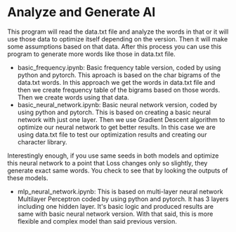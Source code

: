 # Analyze and Generate AI

This program will read the data.txt file and analyze the words in that or it will use those data to optimize itself depending on the version. Then it will make some assumptions based on that data. After this process you can use this program to generate more words like those in data.txt file.

- basic_frequency.ipynb: Basic frequency table version, coded by using python and pytorch. This aproach is based on the char bigrams of the data.txt words. In this approach we get the words in data.txt file and then we create frequency table of the bigrams based on those words. Then we create words using that data.
- basic_neural_network.ipynb: Basic neural network version, coded by using python and pytorch. This is based on creating a basic neural network with just one layer. Then we use Gradient Descent algorithm to optimize our neural network to get better results. In this case we are using data.txt file to test our optimization results and creating our character library. 

Interestingly enough, if you use same seeds in both models and optimize this neural network to a point that Loss changes only so slightly, they generate exact same words. You check to see that by looking the outputs of these models.

- mlp_neural_network.ipynb: This is based on multi-layer neural network Multilayer Perceptron coded by using python and pytorch. It has 3 layers including one hidden layer. It's basic logic and produced results are same with basic neural network version. With that said, this is more flexible and complex model than said previous version.
